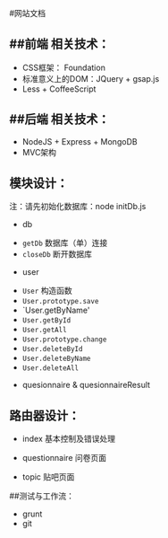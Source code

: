 #网站文档

##前端
相关技术：
-----
* CSS框架： Foundation
* 标准意义上的DOM：JQuery + gsap.js
* Less + CoffeeScript

##后端
相关技术：
-----
* NodeJS + Express + MongoDB
* MVC架构

模块设计：
-----
注：请先初始化数据库：node initDb.js
* db
 - `getDb` 数据库（单）连接
 - `closeDb` 断开数据库

* user
 - `User` 构造函数
 - `User.prototype.save`
 - `User.getByName'
 - `User.getById`
 - `User.getAll`
 - `User.prototype.change`
 - `User.deleteById`
 - `User.deleteByName`
 - `User.deleteAll`

* quesionnaire & quesionnaireResult

路由器设计：
-----
* index 基本控制及错误处理

* questionnaire 问卷页面

* topic 贴吧页面

##测试与工作流：
* grunt
* git

